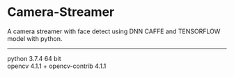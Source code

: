 # Camera-Streamer
 A camera streamer with face detect using DNN CAFFE and TENSORFLOW model with python.
 
 -------------
 python 3.7.4 64 bit\
 opencv 4.1.1 + opencv-contrib 4.1.1
 
